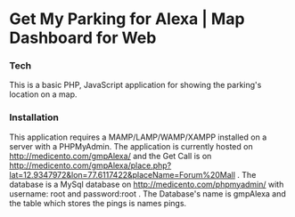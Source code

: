 # Get My Parking for Alexa | Map Dashboard for Web

### Tech

This is a basic PHP, JavaScript application for showing the parking's location on a map.

### Installation

This application requires a MAMP/LAMP/WAMP/XAMPP installed on a server with a PHPMyAdmin.
The application is currently hosted on http://medicento.com/gmpAlexa/ and the Get Call is on http://medicento.com/gmpAlexa/place.php?lat=12.9347972&lon=77.6117422&placeName=Forum%20Mall . The database is a MySql database on http://medicento.com/phpmyadmin/ with username: root and password:root . The Database's name is gmpAlexa and the table which stores the pings is names pings. 